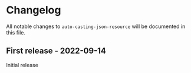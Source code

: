 # Changelog

All notable changes to `auto-casting-json-resource` will be documented in this file.

## First release - 2022-09-14

Initial release
